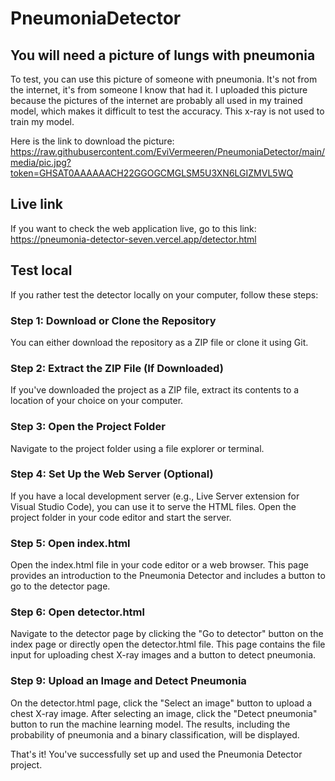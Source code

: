 # PneumoniaDetector

## You will need a picture of lungs with pneumonia

To test, you can use this picture of someone with pneumonia. It's not from the internet, it's from someone I know that had it.
I uploaded this picture because the pictures of the internet are probably all used in my trained model, which makes it difficult to
test the accuracy. This x-ray is not used to train my model.

Here is the link to download the picture: https://raw.githubusercontent.com/EviVermeeren/PneumoniaDetector/main/media/pic.jpg?token=GHSAT0AAAAAACH22GGOGCMGLSM5U3XN6LGIZMVL5WQ

## Live link

If you want to check the web application live, go to this link: https://pneumonia-detector-seven.vercel.app/detector.html

## Test local

If you rather test the detector locally on your computer, follow these steps:

### Step 1: Download or Clone the Repository

You can either download the repository as a ZIP file or clone it using Git.

### Step 2: Extract the ZIP File (If Downloaded)

If you've downloaded the project as a ZIP file, extract its contents to a location of your choice on your computer.

### Step 3: Open the Project Folder

Navigate to the project folder using a file explorer or terminal.

### Step 4: Set Up the Web Server (Optional)

If you have a local development server (e.g., Live Server extension for Visual Studio Code), you can use it to serve the HTML files. Open the project folder in your code editor and start the server.

### Step 5: Open index.html

Open the index.html file in your code editor or a web browser. This page provides an introduction to the Pneumonia Detector and includes a button to go to the detector page.

### Step 6: Open detector.html

Navigate to the detector page by clicking the "Go to detector" button on the index page or directly open the detector.html file. This page contains the file input for uploading chest X-ray images and a button to detect pneumonia.

### Step 9: Upload an Image and Detect Pneumonia

On the detector.html page, click the "Select an image" button to upload a chest X-ray image. After selecting an image, click the "Detect pneumonia" button to run the machine learning model. The results, including the probability of pneumonia and a binary classification, will be displayed.

That's it! You've successfully set up and used the Pneumonia Detector project.
